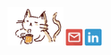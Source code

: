 <!DOCTYPE html>
<html>
<body>
  
<div> 
<img src="https://github.com/larissamagistrali/larissamagistrali/blob/master/img/cat.gif" width="100px">
<a  href="mailto:larissa.magistrali@gmail.com"><img src="https://github.com/larissamagistrali/larissamagistrali/blob/master/img/img2.png" width="30px" height="30px"></a>
<a  href="https://www.linkedin.com/in/larissa-magistrali/"><img src="https://github.com/larissamagistrali/larissamagistrali/blob/master/img/img3.png"  width="30px" height="30px"></a>
  
<!--
<br>
<img width="400px" src="https://github-readme-stats.vercel.app/api/top-langs/?username=larissamagistrali&hide=jupyter%20notebook,makefile&layout=compact&title_color=000000&text_color=000000&bg_color=F7F7F7&hide_border=false&locale=pt-br"/>
  
<br>
<img width="400px"  src="https://github-readme-stats.vercel.app/api?username=larissamagistrali&show_icons=true&title_color=000000&icon_color=FA007D&text_color=000000&bg_color=F7F7F7&hide_border=false&locale=pt-br"/>
-->
</div>

</body>
</html>


